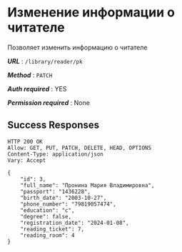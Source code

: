 # Изменение информации о читателе

Позволяет изменить информацию о читателе

***URL*** : `/library/reader/pk`

***Method*** : `PATCH`

***Auth required*** : YES

***Permission required*** : None

## Success Responses

    HTTP 200 OK
    Allow: GET, PUT, PATCH, DELETE, HEAD, OPTIONS
    Content-Type: application/json
    Vary: Accept
    
    {
        "id": 3,
        "full_name": "Пронина Мария Владимировна",
        "passport": "1436228",
        "birth_date": "2003-10-27",
        "phone_number": "79819057474",
        "education": "с",
        "degree": false,
        "registration_date": "2024-01-08",
        "reading_ticket": 7,
        "reading_room": 4
    }
